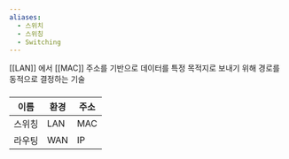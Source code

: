 ```yaml
---
aliases:
  - 스위치
  - 스위칭
  - Switching
---
```

[[LAN]] 에서 [[MAC]] 주소를 기반으로 데이터를 특정 목적지로 보내기 위해 경로를 동적으로 결정하는 기술

###
| 이름 | 환경 | 주소 |
| ---- | ---- | ---- |
| 스위칭 | LAN | MAC |
| 라우팅 | WAN | IP |
